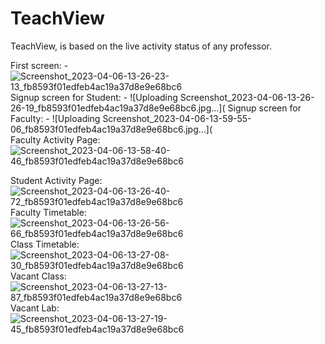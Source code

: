 # TeachView
 TeachView, is based on the live activity status of any professor.
 
First screen: -
 ![Screenshot_2023-04-06-13-26-23-13_fb8593f01edfeb4ac19a37d8e9e68bc6](https://user-images.githubusercontent.com/109826201/230953670-93c6074e-669f-4037-a4ef-57b92c9056d8.jpg)
Signup screen for Student: -
 ![Uploading Screenshot_2023-04-06-13-26-26-19_fb8593f01edfeb4ac19a37d8e9e68bc6.jpg…](                Signup screen for Faculty: -
 ![Uploading Screenshot_2023-04-06-13-59-55-06_fb8593f01edfeb4ac19a37d8e9e68bc6.jpg…](    
Faculty Activity Page:
![Screenshot_2023-04-06-13-58-40-46_fb8593f01edfeb4ac19a37d8e9e68bc6](https://user-images.githubusercontent.com/109826201/230954319-0edd1353-ff4a-41ef-ac8f-75978358c8db.jpg)

Student Activity Page:
 ![Screenshot_2023-04-06-13-26-40-72_fb8593f01edfeb4ac19a37d8e9e68bc6](https://user-images.githubusercontent.com/109826201/230953724-4a33599c-9377-4e1a-87e8-a2bf4ba4d1aa.jpg)
Faculty Timetable: 
 ![Screenshot_2023-04-06-13-26-56-66_fb8593f01edfeb4ac19a37d8e9e68bc6](https://user-images.githubusercontent.com/109826201/230953945-f25dba61-a518-4f2a-9b1b-590cd73bdce7.jpg)
Class Timetable:
 ![Screenshot_2023-04-06-13-27-08-30_fb8593f01edfeb4ac19a37d8e9e68bc6](https://user-images.githubusercontent.com/109826201/230954023-d75b9d60-64d7-44d4-acd9-ec37b72b29ab.jpg)
Vacant Class:
 ![Screenshot_2023-04-06-13-27-13-87_fb8593f01edfeb4ac19a37d8e9e68bc6](https://user-images.githubusercontent.com/109826201/230954093-94b69de3-cd47-45e3-b98f-ddd5cb0594ee.jpg)
Vacant Lab: 
 ![Screenshot_2023-04-06-13-27-19-45_fb8593f01edfeb4ac19a37d8e9e68bc6](https://user-images.githubusercontent.com/109826201/230954176-9c0c041c-51d2-4bf7-9c8a-20bd14bbf339.jpg)

